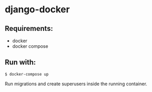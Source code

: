 # django-docker
## Requirements:

  - docker
  - docker compose

## Run with:

    $ docker-compose up

Run migrations and create superusers inside the running container.
